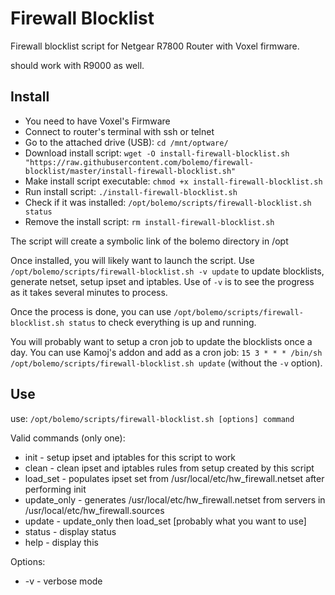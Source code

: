 # Firewall Blocklist
Firewall blocklist script for Netgear R7800 Router with Voxel firmware.

should work with R9000 as well.

## Install
* You need to have Voxel's Firmware
* Connect to router's terminal with ssh or telnet
* Go to the attached drive (USB): `cd /mnt/optware/`
* Download install script: `wget -O install-firewall-blocklist.sh "https://raw.githubusercontent.com/bolemo/firewall-blocklist/master/install-firewall-blocklist.sh"`
* Make install script executable: `chmod +x install-firewall-blocklist.sh`
* Run install script: `./install-firewall-blocklist.sh`
* Check if it was installed: `/opt/bolemo/scripts/firewall-blocklist.sh status`
* Remove the install script: `rm install-firewall-blocklist.sh`

The script will create a symbolic link of the bolemo directory in /opt

Once installed, you will likely want to launch the script. Use `/opt/bolemo/scripts/firewall-blocklist.sh -v update` to update blocklists, generate netset, setup ipset and iptables. Use of `-v` is to see the progress as it takes several minutes to process.

Once the process is done, you can use `/opt/bolemo/scripts/firewall-blocklist.sh status` to check everything is up and running.

You will probably want to setup a cron job to update the blocklists once a day. You can use Kamoj's addon and add as a cron job: `15 3 * * * /bin/sh /opt/bolemo/scripts/firewall-blocklist.sh update` (without the `-v` option).

## Use
use: `/opt/bolemo/scripts/firewall-blocklist.sh [options] command`

Valid commands (only one):
* init        - setup ipset and iptables for this script to work
* clean       - clean ipset and iptables rules from setup created by this script
* load_set    - populates ipset set from /usr/local/etc/hw_firewall.netset after performing init
* update_only - generates /usr/local/etc/hw_firewall.netset from servers in /usr/local/etc/hw_firewall.sources
* update      - update_only then load_set [probably what you want to use]
* status      - display status
* help        - display this

Options:
* -v          - verbose mode
